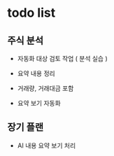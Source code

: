 # todo list

## 주식 분석

* 자동화 대상 검토 작업 ( 분석 실습 )
* 요약 내용 정리

* 거래량, 거래대금 포함
* 요약 보기 자동화

## 장기 플랜

* AI 내용 요약 보기 처리
